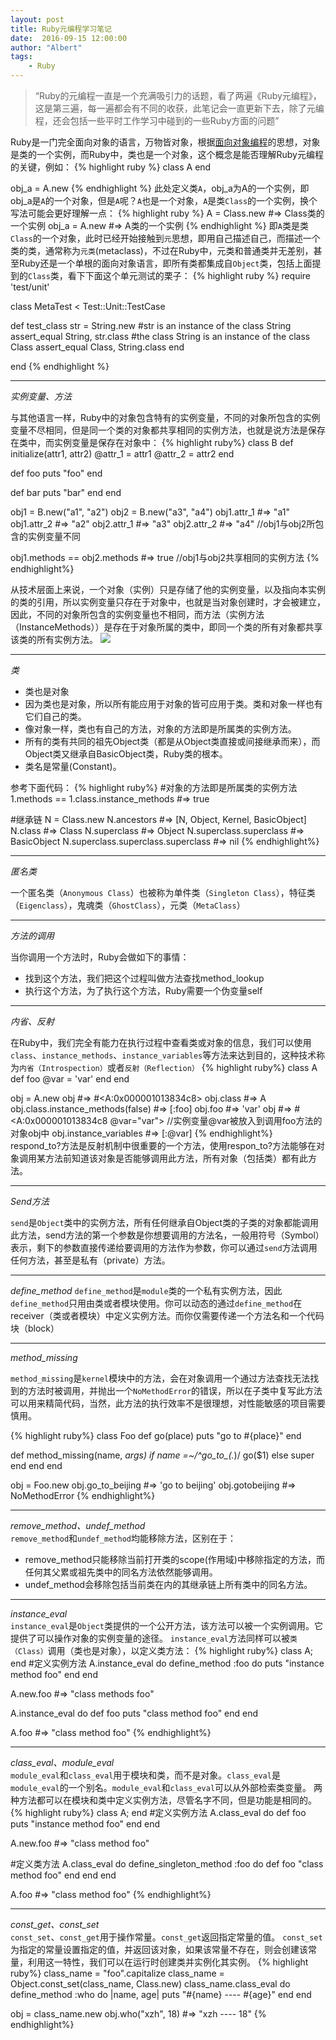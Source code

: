 ```yaml
---
layout: post
title: Ruby元编程学习笔记
date:  2016-09-15 12:00:00
author: "Albert"
tags:
    - Ruby
---
```


> “Ruby的元编程一直是一个充满吸引力的话题，看了两遍《Ruby元编程》，这是第三遍，每一遍都会有不同的收获，此笔记会一直更新下去，除了元编程，还会包括一些平时工作学习中碰到的一些Ruby方面的问题”

Ruby是一门完全面向对象的语言，万物皆对象，根据[面向对象编程](https://zh.wikipedia.org/zh-cn/%E9%9D%A2%E5%90%91%E5%AF%B9%E8%B1%A1%E7%A8%8B%E5%BA%8F%E8%AE%BE%E8%AE%A1)的思想，对象是类的一个实例，而Ruby中，类也是一个对象，这个概念是能否理解Ruby元编程的关键，例如：
{% highlight ruby %}
class A
end

obj_a = A.new
{% endhighlight %}
此处定义类`A`，obj_a为A的一个实例，即obj_a是`A`的一个对象，但是`A`呢？`A`也是一个对象，`A`是类`Class`的一个实例，换个写法可能会更好理解一点：
{% highlight ruby %}
A = Class.new #=> Class类的一个实例
obj_a = A.new #=> A类的一个实例
{% endhighlight %}
即`A`类是类`Class`的一个对象，此时已经开始接触到`元`思想，即用自己描述自己，而描述一个类的类，通常称为`元类`(metaclass)，不过在Ruby中，元类和普通类并无差别，甚至Ruby还是一个单根的面向对象语言，即所有类都集成自`Object`类，包括上面提到的`Class`类，看下下面这个单元测试的栗子：
{% highlight ruby %}
require 'test/unit'

class MetaTest < Test::Unit::TestCase

  def test_class
    str = String.new
    #str is an instance of the class String
    assert_equal String, str.class
    #the class String is an instance of the class Class
    assert_equal Class, String.class
  end

end
{% endhighlight %}
* * *

*实例变量、方法*

与其他语言一样，Ruby中的对象包含特有的实例变量，不同的对象所包含的实例变量不尽相同，但是同一个类的对象都共享相同的实例方法，也就是说方法是保存在类中，而实例变量是保存在对象中：
{% highlight ruby%}
class B
  def initialize(attr1, attr2)
    @attr_1 = attr1
    @attr_2 = attr2
  end

  def foo
    puts "foo"
  end

  def bar
    puts "bar"
  end
end

obj1 = B.new("a1", "a2")
obj2 = B.new("a3", "a4")
obj1.attr_1 #=> "a1"
obj1.attr_2 #=> "a2"
obj2.attr_1 #=> "a3"
obj2.attr_2 #=> "a4"  //obj1与obj2所包含的实例变量不同

obj1.methods == obj2.methods #=> true //obj1与obj2共享相同的实例方法
{% endhighlight%}

从技术层面上来说，一个对象（实例）只是存储了他的实例变量，以及指向本实例的类的引用，所以实例变量只存在于对象中，也就是当对象创建时，才会被建立，因此，不同的对象所包含的实例变量也不相同，而方法（实例方法（InstanceMethods））是存在于对象所属的类中，即同一个类的所有对象都共享该类的所有实例方法。
![]({{site.baseurl}}/img/in-post/post-ruby-notes/instance-methods-class.png)
* * *  

*类*
* 类也是对象  
* 因为类也是对象，所以所有能应用于对象的皆可应用于类。类和对象一样也有它们自己的类。  
* 像对象一样，类也有自己的方法，对象的方法即是所属类的实例方法。  
* 所有的类有共同的祖先Object类（都是从Object类直接或间接继承而来），而Object类又继承自BasicObject类，Ruby类的根本。  
* 类名是常量(Constant)。  

参考下面代码：
{% highlight ruby%}
#对象的方法即是所属类的实例方法
1.methods == 1.class.instance_methods
#=> true

#继承链
N = Class.new
N.ancestors
#=> [N, Object, Kernel, BasicObject]
N.class
#=> Class
N.superclass
#=> Object
N.superclass.superclass
#=> BasicObject
N.superclass.superclass.superclass
#=> nil
{% endhighlight%}
* * *
*匿名类*

一个匿名类（`Anonymous Class`）也被称为单件类（`Singleton Class`），特征类（`Eigenclass`），鬼魂类（`GhostClass`），元类（`MetaClass`）

* * *
*方法的调用*

当你调用一个方法时，Ruby会做如下的事情：
* 找到这个方法，我们把这个过程叫做方法查找method_lookup
* 执行这个方法，为了执行这个方法，Ruby需要一个伪变量self

* * *
*内省、反射*

在Ruby中，我们完全有能力在执行过程中查看类或对象的信息，我们可以使用`class`、`instance_methods`、`instance_variables`等方法来达到目的，这种技术称为`内省（Introspection）`或者`反射（Reflection）`
{% highlight ruby%}
class A
  def foo
    @var = 'var'
  end
end

obj = A.new
obj #=> #<A:0x000001013834c8>
obj.class #=> A
obj.class.instance_methods(false) #=> [:foo]
obj.foo #=> 'var'
obj #=> #<A:0x000001013834c8 @var="var"> //实例变量@var被放入到调用foo方法的对象obj中
obj.instance_variables #=> [:@var]
{% endhighlight%}
respond_to?方法是反射机制中很重要的一个方法，使用respon_to?方法能够在对象调用某方法前知道该对象是否能够调用此方法，所有对象（包括类）都有此方法。

* * *
*Send方法*

`send`是`Object`类中的实例方法，所有任何继承自Object类的子类的对象都能调用此方法，send方法的第一个参数是你想要调用的方法名，一般用符号（Symbol）表示，剩下的参数直接传递给要调用的方法作为参数，你可以通过`send`方法调用任何方法，甚至是私有（private）方法。

* * *
*define_method*
`define_method`是`module`类的一个私有实例方法，因此`define_method`只用由类或者模块使用。你可以动态的通过`define_method`在receiver（类或者模块）中定义实例方法。而你仅需要传递一个方法名和一个代码块（block）

* * *
*method_missing*

`method_missing`是`kernel`模块中的方法，会在对象调用一个通过方法查找无法找到的方法时被调用，并抛出一个`NoMethodError`的错误，所以在子类中复写此方法可以用来精简代码，当然，此方法的执行效率不是很理想，对性能敏感的项目需要慎用。

{% highlight ruby%}
class Foo
  def go(place)
    puts "go to #{place}"
  end

  def method_missing(name, *args)
    if name =~/^go_to_(.*)/
        go($1)
    else
        super
    end
  end
end

obj = Foo.new
obj.go_to_beijing #=> 'go to beijing'
obj.gotobeijing #=> NoMethodError
{% endhighlight%}

* * *
*remove_method、undef_method*  
`remove_method`和`undef_method`均能移除方法，区别在于：  
* remove_method只能移除当前打开类的scope(作用域)中移除指定的方法，而任何其父累或祖先类中的同名方法依然能够调用。
* undef_method会移除包括当前类在内的其继承链上所有类中的同名方法。

* * *
*instance_eval*  
`instance_eval`是`Object`类提供的一个公开方法，该方法可以被一个实例调用。它提供了可以操作对象的实例变量的途径。
`instance_eval`方法同样可以被`类（Class）`调用（类也是对象），以定义类方法：
{% highlight ruby%}
class A; end
#定义实例方法
A.instance_eval do
  define_method :foo do
    puts "instance method foo"
  end
end

A.new.foo #=> "class methods foo"

A.instance_eval do
  def foo
    puts "class method foo"
  end
end

A.foo #=> "class method foo"
{% endhighlight%}

* * *
*class_eval、module_eval*  
`module_eval`和`class_eval`用于模块和类，而不是对象。`class_eval`是`module_eval`的一个别名。`module_eval`和`class_eval`可以从外部检索类变量。
两种方法都可以在模块和类中定义实例方法，尽管名字不同，但是功能是相同的。
{% highlight ruby%}
class A; end
#定义实例方法
A.class_eval do
  def foo
    puts "instance method foo"
  end
end

A.new.foo #=> "class method foo"

#定义类方法
A.class_eval do
  define_singleton_method :foo do
    def foo
      "class method foo"
    end
  end
end

A.foo #=> "class method foo"
{% endhighlight%}

* * *
*const_get、const_set*  
`const_set`、`const_get`用于操作常量。`const_get`返回指定常量的值。
`const_set`为指定的常量设置指定的值，并返回该对象，如果该常量不存在，则会创建该常量，利用这一特性，我们可以在运行时创建类并实例化其实例。
{% highlight ruby%}
class_name = "foo".capitalize
class_name = Object.const_set(class_name, Class.new)
class_name.class_eval do
  define_method :who do |name, age|
    puts "#{name} ---- #{age}"
  end
end

obj = class_name.new
obj.who("xzh", 18) #=> "xzh ---- 18"
{% endhighlight%}






